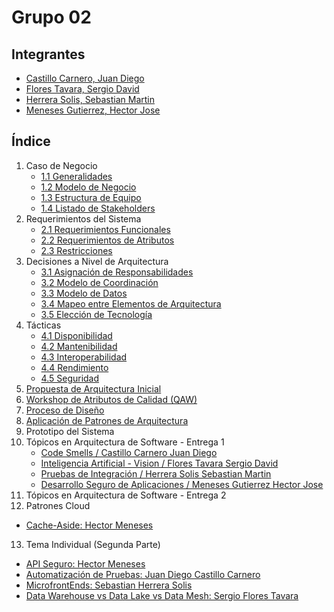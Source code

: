 # Grupo 02

## Integrantes

- [Castillo Carnero, Juan Diego](./Integrantes/castillo/jd.md)
- [Flores Tavara, Sergio David](./Integrantes/flores/flores.md)
- [Herrera Solis, Sebastian Martin](./Integrantes/herrera/herrera.md)
- [Meneses Gutierrez, Hector Jose](./Integrantes/hector/hector.md)

## Índice

1. Caso de Negocio
   - [1.1 Generalidades](./Partes%20del%20Indice/1.%20Caso%20de%20Negocio/1.1%20Generalidad.md)
   - [1.2 Modelo de Negocio](./Partes%20del%20Indice/1.%20Caso%20de%20Negocio/1.2%20Modelo%20de%20Negocio.md)
   - [1.3 Estructura de Equipo](./Partes%20del%20Indice/1.%20Caso%20de%20Negocio/1.3%20Estructura%20de%20Equipo.md)
   - [1.4 Listado de Stakeholders](./Partes%20del%20Indice/1.%20Caso%20de%20Negocio/1.4%20Listado%20de%20Stakeholders.md)
2. Requerimientos del Sistema
   - [2.1 Requerimientos Funcionales](./Partes%20del%20Indice/2.%20Requerimientos%20del%20Sistema/2.1%20Requerimentos%20Funcionales.md)
   - [2.2 Requerimientos de Atributos](./Partes%20del%20Indice/2.%20Requerimientos%20del%20Sistema/2.2%20Requerimentos%20de%20Atributos.md)
   - [2.3 Restricciones](./Partes%20del%20Indice/2.%20Requerimientos%20del%20Sistema/2.3%20Restricciones.md)
3. Decisiones a Nivel de Arquitectura
   - [3.1 Asignación de Responsabilidades](./Partes%20del%20Indice/3.%20Decisiones%20a%20Nivel%20de%20Arquitectura/3.1%20Asignacion%20de%20Responsabilidades.md)
   - [3.2 Modelo de Coordinación](./Partes%20del%20Indice/3.%20Decisiones%20a%20Nivel%20de%20Arquitectura/3.2%20Modelo%20de%20Coordinacion.md)
   - [3.3 Modelo de Datos](./Partes%20del%20Indice/3.%20Decisiones%20a%20Nivel%20de%20Arquitectura/3.3%20Modelo%20de%20Datos.md)
   - [3.4 Mapeo entre Elementos de Arquitectura](./Partes%20del%20Indice/3.%20Decisiones%20a%20Nivel%20de%20Arquitectura/3.4%20Mapeo%20entre%20Elementos%20de%20Arquitectura.md)
   - [3.5 Elección de Tecnología](./Partes%20del%20Indice/3.%20Decisiones%20a%20Nivel%20de%20Arquitectura/3.5%20Eleccion%20de%20Tecnologia.md)
4. Tácticas
   - [4.1 Disponibilidad](./Partes%20del%20Indice/4.%20Tacticas/4.1%20Disponibilidad.md)
   - [4.2 Mantenibilidad](./Partes%20del%20Indice/4.%20Tacticas/4.2%20Mantenibilidad.md)
   - [4.3 Interoperabilidad](./Partes%20del%20Indice/4.%20Tacticas/4.3%20Interoperabilidad.md)
   - [4.4 Rendimiento](./Partes%20del%20Indice/4.%20Tacticas/4.4%20Rendimiento.md)
   - [4.5 Seguridad](./Partes%20del%20Indice/4.%20Tacticas/4.5%20Seguridad.md)
5. [Propuesta de Arquitectura Inicial](./Partes%20del%20Indice/5.%20Propuesta%20de%20Arquitectura%20Inicial/Propuesta%20de%20Arquitectura%20Inicial.md)
6. [Workshop de Atributos de Calidad (QAW)](./Partes%20del%20Indice/6.%20Workshop%20de%20Atributos%20de%20Calidad%20-%20QAW/QAW.md)
7. [Proceso de Diseño](./Partes%20del%20Indice/7.%20Proceso%20de%20Diseño/ProcesoDeDiseño.md)
8. [Aplicación de Patrones de Arquitectura](./Partes%20del%20Indice/8.%20Aplicacion%20de%20Patrones%20de%20Arquitectura/AplicacionDePatronesdeArquitectura.md)
9. Prototipo del Sistema
10. Tópicos en Arquitectura de Software - Entrega 1
    - [Code Smells / Castillo Carnero Juan Diego](./Partes%20del%20Indice/10.%20Topicos%20en%20Arquitectura%20de%20Software%20-%20Entrega%201/Juan%20Diego.md)
    - [Inteligencia Artificial - Vision / Flores Tavara Sergio David](./Partes%20del%20Indice/10.%20Topicos%20en%20Arquitectura%20de%20Software%20-%20Entrega%201/Sergio.md)
    - [Pruebas de Integración / Herrera Solis Sebastian Martin](./Partes%20del%20Indice/10.%20Topicos%20en%20Arquitectura%20de%20Software%20-%20Entrega%201/Sebastian.md)
    - [Desarrollo Seguro de Aplicaciones / Meneses Gutierrez Hector Jose](./Partes%20del%20Indice/10.%20Topicos%20en%20Arquitectura%20de%20Software%20-%20Entrega%201/Hector.md)
11. Tópicos en Arquitectura de Software - Entrega 2
12. Patrones Cloud
- [Cache-Aside: Hector Meneses](./Partes%20del%20Indice/11.%20Topicos%20en%20Arquitectura%20de%20Software%20%20Entrega%202/Patrones%20Cloud/Hector%20Meneses.md)
13. Tema Individual (Segunda Parte) 
- [API Seguro: Hector Meneses](./Partes%20del%20Indice/11.%20Topicos%20en%20Arquitectura%20de%20Software%20%20Entrega%202/Tema%20Individual/Hector%20Meneses.md) 
- [Automatización de Pruebas: Juan Diego Castillo Carnero](./Partes%20del%20Indice/11.%20Topicos%20en%20Arquitectura%20de%20Software%20%20Entrega%202/Tema%20Individual/JuanDiego.md) 
- [MicrofrontEnds: Sebastian Herrera Solis](./Partes%20del%20Indice/11.%20Topicos%20en%20Arquitectura%20de%20Software%20%20Entrega%202/Tema%20Individual/Sebastian.md) 
- [Data Warehouse vs Data Lake vs Data Mesh: Sergio Flores Tavara](./Partes%20del%20Indice/11.%20Topicos%20en%20Arquitectura%20de%20Software%20%20Entrega%202/Tema%20Individual/Sergio.md)